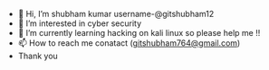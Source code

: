 - 👋 Hi, I’m shubham kumar username-@gitshubham12
- 👀 I’m interested in cyber security
- 🌱 I’m currently learning hacking on kali linux so please help me !!
- 📫 How to reach me  conatact (gitshubham764@gmail.com)
- Thank you

<!---
gitshubham12/gitshubham12 is a ✨ special ✨ repository because its `README.md` (this file) appears on your GitHub profile.
You can click the Preview link to take a look at your changes.
--->
